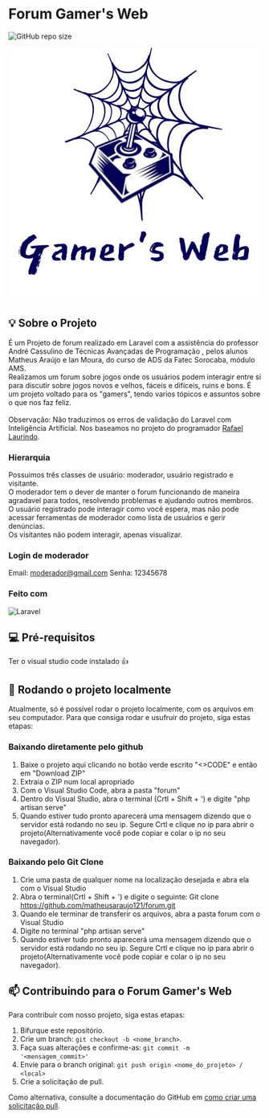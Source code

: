 # Forum Gamer's Web

![GitHub repo size](https://img.shields.io/github/repo-size/iuricode/README-template?style=for-the-badge)

<img src="gamerr.jpg" alt="esboco logo forum">


## 💡 Sobre o Projeto

É um Projeto de forum realizado em Laravel com a assistência do professor André Cassulino de Técnicas Avançadas de Programação , pelos alunos 
Matheus Araújo e Ian Moura, do curso de ADS da Fatec Sorocaba, módulo AMS.
<br>Realizamos um forum sobre jogos onde os usuários podem interagir entre si para discutir sobre jogos novos e velhos, fáceis e difíceis, ruins e bons. É um projeto voltado para os "gamers", tendo varios tópicos e assuntos sobre o que nos faz feliz.<br>
<br>Observação: Não traduzimos os erros de validação do Laravel com Inteligência Artificial. Nos baseamos no projeto do programador [Rafael Laurindo](https://github.com/rafaellaurindo/laravel-traducao-pt-br/blob/master/validation.php).

### Hierarquia
Possuimos três classes de usuário: moderador, usuário registrado e visitante.
<br>O moderador tem o dever de manter o forum funcionando de maneira agradavel para todos, resolvendo problemas e ajudando outros membros.
<br>O usuário registrado pode interagir como você espera, mas não pode acessar ferramentas de moderador como lista de usuários e  gerir denúncias.
<br>Os visitantes não podem interagir, apenas visualizar.

### Login de moderador
Email: moderador@gmail.com
Senha: 12345678



### Feito com

![Laravel](https://img.shields.io/badge/Laravel-FF2D20?style=for-the-badge&logo=laravel&logoColor=white)

## 💻 Pré-requisitos

Ter o visual studio code instalado 👍


## 🚀 Rodando o projeto localmente

Atualmente, só é possível rodar o projeto localmente, com os arquivos em seu computador. Para que consiga rodar e usufruir do projeto, siga estas etapas:

### Baixando diretamente pelo github
1. Baixe o projeto aqui clicando no botão verde escrito "<>CODE" e então em "Download ZIP"
2. Extraia o ZIP num local apropriado
3. Com o Visual Studio Code, abra a pasta "forum"
4. Dentro do Visual Studio, abra o terminal (Crtl + Shift + ') e digite "php artisan serve"
5. Quando estiver tudo pronto aparecerá uma mensagem dizendo que o servidor está rodando no seu ip. Segure Crtl e clique no ip para abrir o projeto(Alternativamente você pode copiar e colar o ip no seu navegador).

### Baixando pelo Git Clone
1. Crie uma pasta de qualquer nome na localização desejada e abra ela com o Visual Studio
2. Abra o terminal(Crtl + Shift + ')  e digite o seguinte: Git clone https://github.com/matheusaraujo121/forum.git 
3. Quando ele terminar de transferir os arquivos,  abra a pasta forum com o Visual Studio
4. Digite no terminal "php artisan serve"
5. Quando estiver tudo pronto aparecerá uma mensagem dizendo que o servidor está rodando no seu ip. Segure Crtl e clique no ip para abrir o projeto(Alternativamente você pode copiar e colar o ip no seu navegador).

## 📫 Contribuindo para o Forum Gamer's Web

Para contribuir com nosso projeto, siga estas etapas:

1. Bifurque este repositório.
2. Crie um branch: `git checkout -b <nome_branch>`.
3. Faça suas alterações e confirme-as: `git commit -m '<mensagem_commit>'`
4. Envie para o branch original: `git push origin <nome_do_projeto> / <local>`
5. Crie a solicitação de pull.

Como alternativa, consulte a documentação do GitHub em [como criar uma solicitação pull](https://help.github.com/en/github/collaborating-with-issues-and-pull-requests/creating-a-pull-request).
